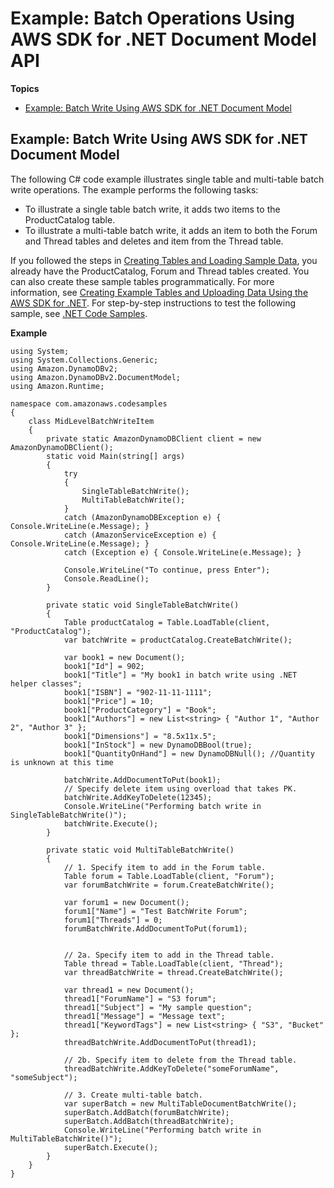 # Example: Batch Operations Using AWS SDK for \.NET Document Model API<a name="example-batch-operations-net-doc-model"></a>

**Topics**
+ [Example: Batch Write Using AWS SDK for \.NET Document Model](#example-batchwrite-NetDocumentAPI)

## Example: Batch Write Using AWS SDK for \.NET Document Model<a name="example-batchwrite-NetDocumentAPI"></a>

 The following C\# code example illustrates single table and multi\-table batch write operations\. The example performs the following tasks:
+ To illustrate a single table batch write, it adds two items to the ProductCatalog table\. 
+ To illustrate a multi\-table batch write, it adds an item to both the Forum and Thread tables and deletes and item from the Thread table\.

If you followed the steps in [Creating Tables and Loading Sample Data](SampleData.md), you already have the ProductCatalog, Forum and Thread tables created\. You can also create these sample tables programmatically\. For more information, see [Creating Example Tables and Uploading Data Using the AWS SDK for \.NET](AppendixSampleDataCodeDotNET.md)\. For step\-by\-step instructions to test the following sample, see [\.NET Code Samples](CodeSamples.DotNet.md)\.

**Example**  

```
using System;
using System.Collections.Generic;
using Amazon.DynamoDBv2;
using Amazon.DynamoDBv2.DocumentModel;
using Amazon.Runtime;

namespace com.amazonaws.codesamples
{
    class MidLevelBatchWriteItem
    {
        private static AmazonDynamoDBClient client = new AmazonDynamoDBClient();
        static void Main(string[] args)
        {
            try
            {
                SingleTableBatchWrite();
                MultiTableBatchWrite();
            }
            catch (AmazonDynamoDBException e) { Console.WriteLine(e.Message); }
            catch (AmazonServiceException e) { Console.WriteLine(e.Message); }
            catch (Exception e) { Console.WriteLine(e.Message); }

            Console.WriteLine("To continue, press Enter");
            Console.ReadLine();
        }

        private static void SingleTableBatchWrite()
        {
            Table productCatalog = Table.LoadTable(client, "ProductCatalog");
            var batchWrite = productCatalog.CreateBatchWrite();

            var book1 = new Document();
            book1["Id"] = 902;
            book1["Title"] = "My book1 in batch write using .NET helper classes";
            book1["ISBN"] = "902-11-11-1111";
            book1["Price"] = 10;
            book1["ProductCategory"] = "Book";
            book1["Authors"] = new List<string> { "Author 1", "Author 2", "Author 3" };
            book1["Dimensions"] = "8.5x11x.5";
            book1["InStock"] = new DynamoDBBool(true);
            book1["QuantityOnHand"] = new DynamoDBNull(); //Quantity is unknown at this time

            batchWrite.AddDocumentToPut(book1);
            // Specify delete item using overload that takes PK.
            batchWrite.AddKeyToDelete(12345);
            Console.WriteLine("Performing batch write in SingleTableBatchWrite()");
            batchWrite.Execute();
        }

        private static void MultiTableBatchWrite()
        {
            // 1. Specify item to add in the Forum table.
            Table forum = Table.LoadTable(client, "Forum");
            var forumBatchWrite = forum.CreateBatchWrite();

            var forum1 = new Document();
            forum1["Name"] = "Test BatchWrite Forum";
            forum1["Threads"] = 0;
            forumBatchWrite.AddDocumentToPut(forum1);


            // 2a. Specify item to add in the Thread table.
            Table thread = Table.LoadTable(client, "Thread");
            var threadBatchWrite = thread.CreateBatchWrite();

            var thread1 = new Document();
            thread1["ForumName"] = "S3 forum";
            thread1["Subject"] = "My sample question";
            thread1["Message"] = "Message text";
            thread1["KeywordTags"] = new List<string> { "S3", "Bucket" };
            threadBatchWrite.AddDocumentToPut(thread1);

            // 2b. Specify item to delete from the Thread table.
            threadBatchWrite.AddKeyToDelete("someForumName", "someSubject");

            // 3. Create multi-table batch.
            var superBatch = new MultiTableDocumentBatchWrite();
            superBatch.AddBatch(forumBatchWrite);
            superBatch.AddBatch(threadBatchWrite);
            Console.WriteLine("Performing batch write in MultiTableBatchWrite()");
            superBatch.Execute();
        }
    }
}
```